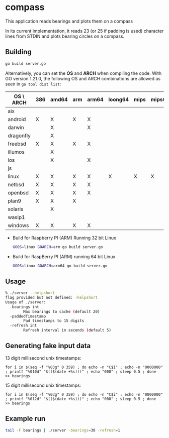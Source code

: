 # compass

This application reads bearings and plots them on a compass

In its current implementation, it reads 23 (or 25 if padding is used) character lines from STDIN and plots bearing circles on a compass.

## Building

```bash
go build server.go
```

Alternatively, you can set the **OS** and **ARCH** when compiling the code. With GO version 1.21.0, the following OS and ARCH combinations are allowed as seen in `go tool dist list`:

| OS \ ARCH | 386 | amd64 | arm | arm64 | loong64 | mips | mips64 | mips64le | mipsle | ppc64 | ppc64le | riscv64 | s390x | WASM |
| --------- | --- | ----- | --- | ----- | ------- | ---- | ------ | -------- | ------ | ----- | ------- | ------- | ----- | ---- |
| aix       |     |       |     |       |         |      |        |          |        | X     |         |         |       |      |
| android   | X   | X     | X   | X     |         |      |        |          |        |       |         |         |       |      |
| darwin    |     | X     |     | X     |         |      |        |          |        |       |         |         |       |      |
| dragonfly |     | X     |     |       |         |      |        |          |        |       |         |         |       |      |
| freebsd   | X   | X     | X   | X     |         |      |        |          |        |       |         | X       |       |      |
| illumos   |     | X     |     |       |         |      |        |          |        |       |         |         |       |      |
| ios       |     | X     |     | X     |         |      |        |          |        |       |         |         |       |      |
| js        |     |       |     |       |         |      |        |          |        |       |         |         |       | X    |
| linux     | X   | X     | X   | X     | X       | X    | X      | X        | X      | X     | X       | X       | X     |      |
| netbsd    | X   | X     | X   | X     |         |      |        |          |        |       |         |         |       |      |
| openbsd   | X   | X     | X   | X     |         |      |        |          |        |       |         |         |       |      |
| plan9     | X   | X     | X   |       |         |      |        |          |        |       |         |         |       |      |
| solaris   |     | X     |     |       |         |      |        |          |        |       |         |         |       |      |
| wasip1    |     |       |     |       |         |      |        |          |        |       |         |         |       | X    |
| windows   | X   | X     | X   | X     |         |      |        |          |        |       |         |         |       |      |

- Build for Raspberry PI (ARM) Running 32 bit Linux

  ```bash
  GOOS=linux GOARCH=arm go build server.go
  ```

- Build for RaspBerry PI (ARM) running 64 bit Linux

  ```bash
  GOOS=linux GOARCH=arm64 go build server.go
  ```

## Usage

```bash
% ./server --helpshort
flag provided but not defined: -helpshort
Usage of ./server:
  -bearings int
    	Max bearings to cache (default 20)
  -paddedTimestamp
    	Pad timestamps to 15 digits
  -refresh int
    	Refresh interval in seconds (default 5)
```

## Generating fake input data

13 digit millisecond unix timestamps:

`for i in $(seq -f "%03g" 0 359) ; do echo -n "C$i" ; echo -n "0000000" ; printf "%010d" "$(($(date +%s)))" ; echo "000" ; sleep 0.5 ; done  >> bearings`

15 digit millisecond unix timestamps:

`for i in $(seq -f "%03g" 0 359) ; do echo -n "C$i" ; echo -n "0000000" ; printf "%012d" "$(($(date +%s)))" ; echo "000" ; sleep 0.5 ; done  >> bearings`

## Example run

```bash
tail -F bearings | ./server -bearings=30 -refresh=1
```
